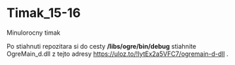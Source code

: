 # Timak_15-16
Minulorocny timak

Po stiahnuti repozitara si do cesty **/libs/ogre/bin/debug** stiahnite OgreMain_d.dll z tejto adresy https://uloz.to/!IytEx2a5VFC7/ogremain-d-dll .
